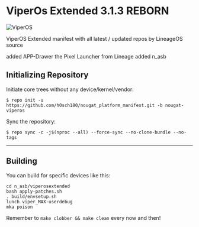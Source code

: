 ViperOs Extended 3.1.3 REBORN
=============================

![ViperOS](http://i.imgur.com/bwSVDSV.png)

ViperOS Extended manifest with all latest / updated repos by LineageOS source

added APP-Drawer the Pixel Launcher from Lineage
added n_asb

Initializing Repository
-----------------------

Initiate core trees without any device/kernel/vendor:

    $ repo init -u https://github.com/h0sch180/nougat_platform_manifest.git -b nougat-viperos

Sync the repository:

    $ repo sync -c -j$(nproc --all) --force-sync --no-clone-bundle --no-tags

***

Building
--------

You can build for specific devices like this:

    cd n_asb/viperosextended
    bash apply-patches.sh
    . build/envsetup.sh
    lunch viper_MAX-userdebug
    mka poison

Remember to `make clobber && make clean` every now and then!
